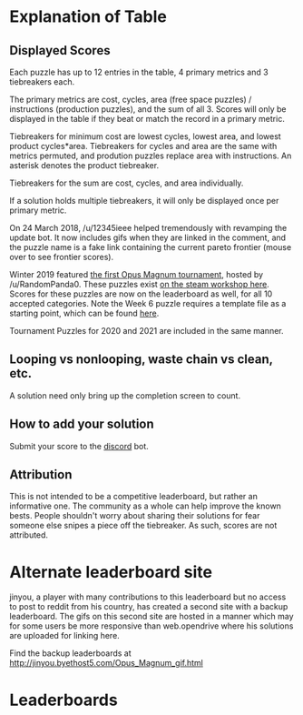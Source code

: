 # Explanation of Table

## Displayed Scores

Each puzzle has up to 12 entries in the table, 4 primary metrics and 3 tiebreakers each.

The primary metrics are cost, cycles, area (free space puzzles) / instructions (production puzzles), and the sum of all 3.  Scores will only be displayed in the table if they beat or match the record in a primary metric.

Tiebreakers for minimum cost are lowest cycles, lowest area, and lowest product cycles*area.  Tiebreakers for cycles and area are the same with metrics permuted, and prodution puzzles replace area with instructions.  An asterisk denotes the product tiebreaker.

Tiebreakers for the sum are cost, cycles, and area individually.

If a solution holds multiple tiebreakers, it will only be displayed once per primary metric.

On 24 March 2018, /u/12345ieee helped tremendously with revamping the update bot. It now includes gifs when they are linked in the comment, and the puzzle name is a fake link containing the current pareto frontier (mouse over to see frontier scores).

Winter 2019 featured [the first Opus Magnum tournament](https://www.reddit.com/r/opus_magnum/comments/abpxj8/opus_magnum_tourney/), hosted by /u/RandomPanda0.  These puzzles exist [on the steam workshop here](https://steamcommunity.com/sharedfiles/filedetails/?id=1700218647).  Scores for these puzzles are now on the leaderboard as well, for all 10 accepted categories.  Note the Week 6 puzzle requires a template file as a starting point, which can be found [here](https://www.dropbox.com/s/n5iuf7rroapr1za/miraculous-autosalt-week6-TEMPLATE.solution?dl=0).

Tournament Puzzles for 2020 and 2021 are included in the same manner.

## Looping vs nonlooping, waste chain vs clean, etc.

A solution need only bring up the completion screen to count.

## How to add your solution

Submit your score to the [discord](https://discord.gg/98QNzdJ) bot.

## Attribution

This is not intended to be a competitive leaderboard, but rather an informative one.  The community as a whole can help improve the known bests.  People shouldn't worry about sharing their solutions for fear someone else snipes a piece off the tiebreaker.  As such, scores are not attributed.

# Alternate leaderboard site

jinyou, a player with many contributions to this leaderboard but no access to post to reddit from his country, has created a second site with a backup leaderboard.  The gifs on this second site are hosted in a manner which may for some users be more responsive than web.opendrive where his solutions are uploaded for linking here.

Find the backup leaderboards at http://jinyou.byethost5.com/Opus_Magnum_gif.html

# Leaderboards

